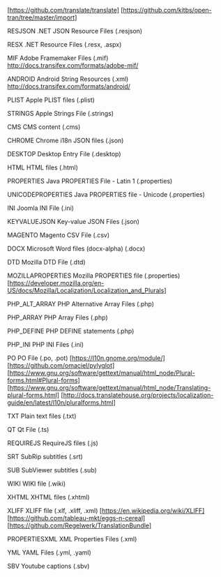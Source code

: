 [https://github.com/translate/translate]
[https://github.com/kitbs/open-tran/tree/master/import]

RESJSON
.NET JSON Resource Files (.resjson)

RESX
.NET Resource Files (.resx, .aspx)

MIF
Adobe Framemaker Files (.mif)
http://docs.transifex.com/formats/adobe-mif/

ANDROID
Android String Resources (.xml)
http://docs.transifex.com/formats/android/

PLIST
Apple PLIST files (.plist)

STRINGS
Apple Strings File (.strings)

CMS
CMS content (.cms)

CHROME
Chrome i18n JSON files (.json)

DESKTOP
Desktop Entry File (.desktop)

HTML
HTML files (.html)

PROPERTIES
Java PROPERTIES File - Latin 1 (.properties)

UNICODEPROPERTIES
Java PROPERTIES file - Unicode (.properties)

INI
Joomla INI File (.ini)

KEYVALUEJSON
Key-value JSON Files (.json)

MAGENTO
Magento CSV File (.csv)

DOCX
Microsoft Word files (docx-alpha) (.docx)

DTD
Mozilla DTD File (.dtd)

MOZILLAPROPERTIES
Mozilla PROPERTIES file (.properties)
[https://developer.mozilla.org/en-US/docs/Mozilla/Localization/Localization_and_Plurals]

PHP_ALT_ARRAY
PHP Alternative Array Files (.php)

PHP_ARRAY
PHP Array Files (.php)

PHP_DEFINE
PHP DEFINE statements (.php)

PHP_INI
PHP INI Files (.ini)

PO
PO File (.po, .pot)
[https://l10n.gnome.org/module/]
[https://github.com/omaciel/pylyglot]
[https://www.gnu.org/software/gettext/manual/html_node/Plural-forms.html#Plural-forms]
[https://www.gnu.org/software/gettext/manual/html_node/Translating-plural-forms.html]
[http://docs.translatehouse.org/projects/localization-guide/en/latest/l10n/pluralforms.html]

TXT
Plain text files (.txt)

QT
Qt File (.ts)

REQUIREJS
RequireJS files (.js)

SRT
SubRip subtitles (.srt)

SUB
SubViewer subtitles (.sub)

WIKI
WIKI file (.wiki)

XHTML
XHTML files (.xhtml)

XLIFF
XLIFF file (.xlf, .xliff, .xml)
[https://en.wikipedia.org/wiki/XLIFF]
[https://github.com/tableau-mkt/eggs-n-cereal]
[https://github.com/Regelwerk/TranslationBundle]

PROPERTIESXML
XML Properties Files (.xml)

YML
YAML Files (.yml, .yaml)

SBV
Youtube captions (.sbv)